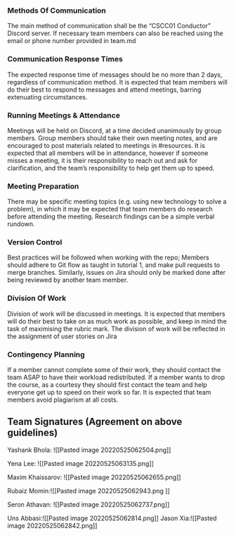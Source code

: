 ### Methods Of Communication

The main method of communication shall be the “CSCC01 Conductor” Discord server. If necessary team members can also be reached using the email or phone number provided in team.md

### Communication Response Times

The expected response time of messages should be no more than 2 days, regardless of communication method. It is expected that team members will do their best to respond to messages and attend meetings, barring extenuating circumstances.

### Running Meetings & Attendance

Meetings will be held on Discord, at a time decided unanimously by group members. Group members should take their own meeting notes, and are encouraged to post materials related to meetings in #resources. It is expected that all members will be in attendance, however if someone misses a meeting, it is their responsibility to reach out and ask for clarification, and the team’s responsibility to help get them up to speed.

### Meeting Preparation

There may be specific meeting topics (e.g. using new technology to solve a problem), in which it may be expected that team members do research before attending the meeting. Research findings can be a simple verbal rundown.

### Version Control

Best practices will be followed when working with the repo; Members should adhere to Git flow as taught in tutorial 1, and make pull requests to merge branches. Similarly, issues on Jira should only be marked done after being reviewed by another team member. 

### Division Of Work

Division of work will be discussed in meetings. It is expected that members will do their best to take on as much work as possible, and keep in mind the task of maximising the rubric mark. The division of work will be reflected in the assignment of user stories on Jira

### Contingency Planning

If a member cannot complete some of their work, they should contact the team ASAP to have their workload redistributed. If a member wants to drop the course, as a courtesy they should first contact the team and help everyone get up to speed on their work so far. It is expected that team members avoid plagiarism at all costs.

## Team Signatures (Agreement on above guidelines)

  

Yashank Bhola: ![[Pasted image 20220525062504.png]]
  

Yena Lee: ![[Pasted image 20220525063135.png]]

Maxim Khaissarov: ![[Pasted image 20220525062655.png]]
  

Rubaiz Momin:![[Pasted image 20220525062943.png ]] 

Seron Athavan: ![[Pasted image 20220525062737.png]]

Uns Abbasi:![[Pasted image 20220525062814.png]]
Jason Xia:![[Pasted image 20220525062842.png]]